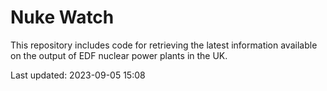 # Nuke Watch

This repository includes code for retrieving the latest information available on the output of EDF nuclear power plants in the UK.

Last updated: 2023-09-05 15:08